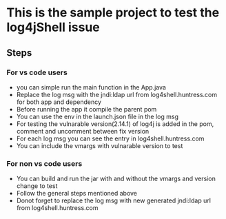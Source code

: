 # This is the sample project to test the log4jShell issue
## Steps
### For vs code users
- you can simple run the main function in the App.java
- Replace the log msg with the jndi:ldap url from log4shell.huntress.com for both app and dependency
- Before running the app it compile the parent pom
- You can use the env in the launch.json file in the log msg
- For testing the vulnarable version(2.14.1) of log4j is added in the pom, comment and uncomment between fix version
- For each log msg you can see the entry in log4shell.huntress.com
- You can include the vmargs with vulnarable version to test
### For non vs code users
- You can build and run the jar with and without the vmargs and version change to test
- Follow the general steps mentioned above
- Donot forget to replace the log msg with new generated jndi:ldap url from log4shell.huntress.com
